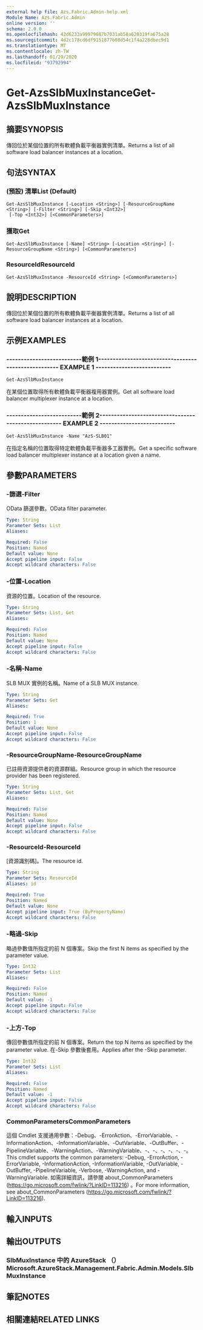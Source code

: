 ```yaml
---
external help file: Azs.Fabric.Admin-help.xml
Module Name: Azs.Fabric.Admin
online version: ''
schema: 2.0.0
ms.openlocfilehash: 42d6233a99979687b7031ab58a620319fa675a28
ms.sourcegitcommit: 4d2c178cd6df9151877b08d54c1f4a228dbec9d1
ms.translationtype: MT
ms.contentlocale: zh-TW
ms.lasthandoff: 01/29/2020
ms.locfileid: "93792994"
---
```

# <span data-ttu-id="1e7d1-101">Get-AzsSlbMuxInstance</span><span class="sxs-lookup"><span data-stu-id="1e7d1-101">Get-AzsSlbMuxInstance</span></span>

## <span data-ttu-id="1e7d1-102">摘要</span><span class="sxs-lookup"><span data-stu-id="1e7d1-102">SYNOPSIS</span></span>
<span data-ttu-id="1e7d1-103">傳回位於某個位置的所有軟體負載平衡器實例清單。</span><span class="sxs-lookup"><span data-stu-id="1e7d1-103">Returns a list of all software load balancer instances at a location.</span></span>

## <span data-ttu-id="1e7d1-104">句法</span><span class="sxs-lookup"><span data-stu-id="1e7d1-104">SYNTAX</span></span>

### <span data-ttu-id="1e7d1-105"> (預設) 清單</span><span class="sxs-lookup"><span data-stu-id="1e7d1-105">List (Default)</span></span>
```
Get-AzsSlbMuxInstance [-Location <String>] [-ResourceGroupName <String>] [-Filter <String>] [-Skip <Int32>]
 [-Top <Int32>] [<CommonParameters>]
```

### <span data-ttu-id="1e7d1-106">獲取</span><span class="sxs-lookup"><span data-stu-id="1e7d1-106">Get</span></span>
```
Get-AzsSlbMuxInstance [-Name] <String> [-Location <String>] [-ResourceGroupName <String>] [<CommonParameters>]
```

### <span data-ttu-id="1e7d1-107">ResourceId</span><span class="sxs-lookup"><span data-stu-id="1e7d1-107">ResourceId</span></span>
```
Get-AzsSlbMuxInstance -ResourceId <String> [<CommonParameters>]
```

## <span data-ttu-id="1e7d1-108">說明</span><span class="sxs-lookup"><span data-stu-id="1e7d1-108">DESCRIPTION</span></span>
<span data-ttu-id="1e7d1-109">傳回位於某個位置的所有軟體負載平衡器實例清單。</span><span class="sxs-lookup"><span data-stu-id="1e7d1-109">Returns a list of all software load balancer instances at a location.</span></span>

## <span data-ttu-id="1e7d1-110">示例</span><span class="sxs-lookup"><span data-stu-id="1e7d1-110">EXAMPLES</span></span>

### <span data-ttu-id="1e7d1-111">--------------------------範例 1--------------------------</span><span class="sxs-lookup"><span data-stu-id="1e7d1-111">-------------------------- EXAMPLE 1 --------------------------</span></span>
```
Get-AzsSlbMuxInstance
```

<span data-ttu-id="1e7d1-112">在某個位置取得所有軟體負載平衡器複用器實例。</span><span class="sxs-lookup"><span data-stu-id="1e7d1-112">Get all software load balancer multiplexer instance at a location.</span></span>

### <span data-ttu-id="1e7d1-113">--------------------------範例 2--------------------------</span><span class="sxs-lookup"><span data-stu-id="1e7d1-113">-------------------------- EXAMPLE 2 --------------------------</span></span>
```
Get-AzsSlbMuxInstance -Name "AzS-SLB01"
```

<span data-ttu-id="1e7d1-114">在指定名稱的位置取得特定軟體負載平衡器多工器實例。</span><span class="sxs-lookup"><span data-stu-id="1e7d1-114">Get a specific software load balancer multiplexer instance at a location given a name.</span></span>

## <span data-ttu-id="1e7d1-115">參數</span><span class="sxs-lookup"><span data-stu-id="1e7d1-115">PARAMETERS</span></span>

### <span data-ttu-id="1e7d1-116">-篩選</span><span class="sxs-lookup"><span data-stu-id="1e7d1-116">-Filter</span></span>
<span data-ttu-id="1e7d1-117">OData 篩選參數。</span><span class="sxs-lookup"><span data-stu-id="1e7d1-117">OData filter parameter.</span></span>

```yaml
Type: String
Parameter Sets: List
Aliases: 

Required: False
Position: Named
Default value: None
Accept pipeline input: False
Accept wildcard characters: False
```

### <span data-ttu-id="1e7d1-118">-位置</span><span class="sxs-lookup"><span data-stu-id="1e7d1-118">-Location</span></span>
<span data-ttu-id="1e7d1-119">資源的位置。</span><span class="sxs-lookup"><span data-stu-id="1e7d1-119">Location of the resource.</span></span>

```yaml
Type: String
Parameter Sets: List, Get
Aliases: 

Required: False
Position: Named
Default value: None
Accept pipeline input: False
Accept wildcard characters: False
```

### <span data-ttu-id="1e7d1-120">-名稱</span><span class="sxs-lookup"><span data-stu-id="1e7d1-120">-Name</span></span>
<span data-ttu-id="1e7d1-121">SLB MUX 實例的名稱。</span><span class="sxs-lookup"><span data-stu-id="1e7d1-121">Name of a SLB MUX instance.</span></span>

```yaml
Type: String
Parameter Sets: Get
Aliases: 

Required: True
Position: 1
Default value: None
Accept pipeline input: False
Accept wildcard characters: False
```

### <span data-ttu-id="1e7d1-122">-ResourceGroupName</span><span class="sxs-lookup"><span data-stu-id="1e7d1-122">-ResourceGroupName</span></span>
<span data-ttu-id="1e7d1-123">已註冊資源提供者的資源群組。</span><span class="sxs-lookup"><span data-stu-id="1e7d1-123">Resource group in which the resource provider has been registered.</span></span>

```yaml
Type: String
Parameter Sets: List, Get
Aliases: 

Required: False
Position: Named
Default value: None
Accept pipeline input: False
Accept wildcard characters: False
```

### <span data-ttu-id="1e7d1-124">-ResourceId</span><span class="sxs-lookup"><span data-stu-id="1e7d1-124">-ResourceId</span></span>
<span data-ttu-id="1e7d1-125">[資源識別碼]。</span><span class="sxs-lookup"><span data-stu-id="1e7d1-125">The resource id.</span></span>

```yaml
Type: String
Parameter Sets: ResourceId
Aliases: id

Required: True
Position: Named
Default value: None
Accept pipeline input: True (ByPropertyName)
Accept wildcard characters: False
```

### <span data-ttu-id="1e7d1-126">-略過</span><span class="sxs-lookup"><span data-stu-id="1e7d1-126">-Skip</span></span>
<span data-ttu-id="1e7d1-127">略過參數值所指定的前 N 個專案。</span><span class="sxs-lookup"><span data-stu-id="1e7d1-127">Skip the first N items as specified by the parameter value.</span></span>

```yaml
Type: Int32
Parameter Sets: List
Aliases: 

Required: False
Position: Named
Default value: -1
Accept pipeline input: False
Accept wildcard characters: False
```

### <span data-ttu-id="1e7d1-128">-上方</span><span class="sxs-lookup"><span data-stu-id="1e7d1-128">-Top</span></span>
<span data-ttu-id="1e7d1-129">傳回參數值所指定的前 N 個專案。</span><span class="sxs-lookup"><span data-stu-id="1e7d1-129">Return the top N items as specified by the parameter value.</span></span>
<span data-ttu-id="1e7d1-130">在-Skip 參數後套用。</span><span class="sxs-lookup"><span data-stu-id="1e7d1-130">Applies after the -Skip parameter.</span></span>

```yaml
Type: Int32
Parameter Sets: List
Aliases: 

Required: False
Position: Named
Default value: -1
Accept pipeline input: False
Accept wildcard characters: False
```

### <span data-ttu-id="1e7d1-131">CommonParameters</span><span class="sxs-lookup"><span data-stu-id="1e7d1-131">CommonParameters</span></span>
<span data-ttu-id="1e7d1-132">這個 Cmdlet 支援通用參數：-Debug、-ErrorAction、-ErrorVariable、-InformationAction、-InformationVariable、-OutVariable、-OutBuffer、-PipelineVariable、-WarningAction、-WarningVariable、-、-、-、-、-、-。</span><span class="sxs-lookup"><span data-stu-id="1e7d1-132">This cmdlet supports the common parameters: -Debug, -ErrorAction, -ErrorVariable, -InformationAction, -InformationVariable, -OutVariable, -OutBuffer, -PipelineVariable, -Verbose, -WarningAction, and -WarningVariable.</span></span> <span data-ttu-id="1e7d1-133">如需詳細資訊，請參閱 about_CommonParameters (https://go.microsoft.com/fwlink/?LinkID=113216) 。</span><span class="sxs-lookup"><span data-stu-id="1e7d1-133">For more information, see about_CommonParameters (https://go.microsoft.com/fwlink/?LinkID=113216).</span></span>

## <span data-ttu-id="1e7d1-134">輸入</span><span class="sxs-lookup"><span data-stu-id="1e7d1-134">INPUTS</span></span>

## <span data-ttu-id="1e7d1-135">輸出</span><span class="sxs-lookup"><span data-stu-id="1e7d1-135">OUTPUTS</span></span>

### <span data-ttu-id="1e7d1-136">SlbMuxInstance 中的 AzureStack （）</span><span class="sxs-lookup"><span data-stu-id="1e7d1-136">Microsoft.AzureStack.Management.Fabric.Admin.Models.SlbMuxInstance</span></span>

## <span data-ttu-id="1e7d1-137">筆記</span><span class="sxs-lookup"><span data-stu-id="1e7d1-137">NOTES</span></span>

## <span data-ttu-id="1e7d1-138">相關連結</span><span class="sxs-lookup"><span data-stu-id="1e7d1-138">RELATED LINKS</span></span>

